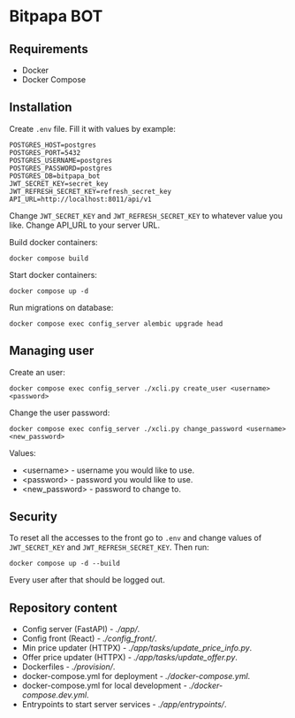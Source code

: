 # Bitpapa BOT

## Requirements
- Docker
- Docker Compose 

## Installation 

Create `.env` file. Fill it with values by example:
```
POSTGRES_HOST=postgres
POSTGRES_PORT=5432
POSTGRES_USERNAME=postgres
POSTGRES_PASSWORD=postgres
POSTGRES_DB=bitpapa_bot
JWT_SECRET_KEY=secret_key
JWT_REFRESH_SECRET_KEY=refresh_secret_key
API_URL=http://localhost:8011/api/v1
```

Change `JWT_SECRET_KEY` and `JWT_REFRESH_SECRET_KEY` to whatever value you like. Change API_URL to your server URL.

Build docker containers:
```
docker compose build
```

Start docker containers:
```
docker compose up -d
```

Run migrations on database:
```
docker compose exec config_server alembic upgrade head
```

## Managing user

Create an user:
```
docker compose exec config_server ./xcli.py create_user <username> <password>
```

Change the user password:
```
docker compose exec config_server ./xcli.py change_password <username> <new_password>
```

Values:
- \<username> - username you would like to use.
- \<password> - password you would like to use.
- \<new_password> - password to change to.

## Security 

To reset all the accesses to the front go to `.env` and change values of `JWT_SECRET_KEY` and `JWT_REFRESH_SECRET_KEY`. Then run:
```
docker compose up -d --build
```

Every user after that should be logged out.

## Repository content
- Config server (FastAPI) - *./app/*.
- Config front (React) - *./config_front/*.
- Min price updater (HTTPX) - *./app/tasks/update_price_info.py*.
- Offer price updater (HTTPX) - *./app/tasks/update_offer.py*. 
- Dockerfiles - *./provision/*.
- docker-compose.yml for deployment - *./docker-compose.yml*.
- docker-compose.yml for local development - *./docker-compose.dev.yml*.
- Entrypoints to start server services - *./app/entrypoints/*.

